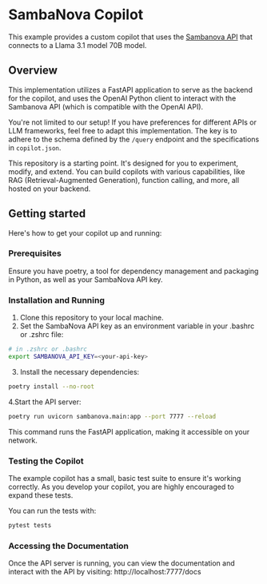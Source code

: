 # SambaNova Copilot
This example provides a custom copilot that uses the [Sambanova API](https://sambanova.ai/) that
connects to a Llama 3.1 model 70B model.

## Overview
This implementation utilizes a FastAPI application to serve as the backend for
the copilot, and uses the OpenAI Python client to interact with the Sambanova
API (which is compatible with the OpenAI API).

You're not limited to our setup! If you have preferences for different APIs or
LLM frameworks, feel free to adapt this implementation. The key is to adhere to
the schema defined by the `/query` endpoint and the specifications in
`copilot.json`.

This repository is a starting point. It's designed for you to experiment,
modify, and extend. You can build copilots with various capabilities, like RAG
(Retrieval-Augmented Generation), function calling, and more, all hosted on your
backend.

## Getting started

Here's how to get your copilot up and running:

### Prerequisites

Ensure you have poetry, a tool for dependency management and packaging in
Python, as well as your SambaNova API key.

### Installation and Running

1. Clone this repository to your local machine.
2. Set the SambaNova API key as an environment variable in your .bashrc or .zshrc file:

``` sh
# in .zshrc or .bashrc
export SAMBANOVA_API_KEY=<your-api-key>
```

3. Install the necessary dependencies:

``` sh
poetry install --no-root
```

4.Start the API server:

``` sh
poetry run uvicorn sambanova.main:app --port 7777 --reload
```

This command runs the FastAPI application, making it accessible on your network.

### Testing the Copilot
The example copilot has a small, basic test suite to ensure it's
working correctly. As you develop your copilot, you are highly encouraged to
expand these tests.

You can run the tests with:

``` sh
pytest tests
```

### Accessing the Documentation

Once the API server is running, you can view the documentation and interact with
the API by visiting: http://localhost:7777/docs
